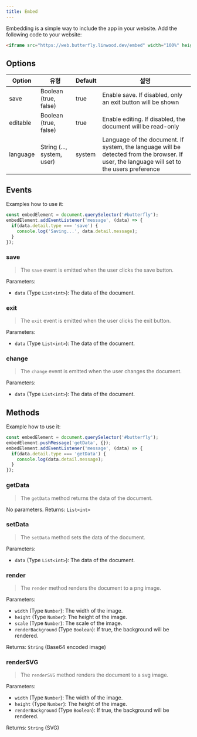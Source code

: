 ```yaml
---
title: Embed
---
```


Embedding is a simple way to include the app in your website.
Add the following code to your website:

```html
<iframe src="https://web.butterfly.linwood.dev/embed" width="100%" height="500px" allowtransparency="true"></iframe>
```

## Options

| Option   | 유형                                                                                            | Default | 설명                                                                                                                                                                          |
| -------- | --------------------------------------------------------------------------------------------- | ------- | --------------------------------------------------------------------------------------------------------------------------------------------------------------------------- |
| save     | Boolean (true, false)                                                      | true    | Enable save. If disabled, only an exit button will be shown                                                                                                 |
| editable | Boolean (true, false)                                                      | true    | Enable editing. If disabled, the document will be read-only                                                                                                 |
| language | String (..., system, user) | system  | Language of the document. If system, the language will be detected from the browser. If user, the language will set to the users preference |

## Events

Examples how to use it:

```javascript
const embedElement = document.querySelector('#butterfly');
embedElement.addEventListener('message', (data) => {
  if(data.detail.type === 'save') {
    console.log('Saving...', data.detail.message);
  }
});
```

### save

> The `save` event is emitted when the user clicks the save button.

Parameters:

- `data` (Type `List<int>`): The data of the document.

### exit

> The `exit` event is emitted when the user clicks the exit button.

Parameters:

- `data` (Type `List<int>`): The data of the document.

### change

> The `change` event is emitted when the user changes the document.

Parameters:

- `data` (Type `List<int>`): The data of the document.

## Methods

Example how to use it:

```javascript
const embedElement = document.querySelector('#butterfly');
embedElement.pushMessage('getData', {});
embedElement.addEventListener('message', (data) => {
  if(data.detail.type === 'getData') {
    console.log(data.detail.message);
  }
});
```

### getData

> The `getData` method returns the data of the document.

No parameters.
Returns: `List<int>`

### setData

> The `setData` method sets the data of the document.

Parameters:

- `data` (Type `List<int>`): The data of the document.

### render

> The `render` method renders the document to a png image.

Parameters:

- `width` (Type `Number`): The width of the image.
- `height` (Type `Number`): The height of the image.
- `scale` (Type `Number`): The scale of the image.
- `renderBackground` (Type `Boolean`): If true, the background will be rendered.

Returns: `String` (Base64 encoded image)

### renderSVG

> The `renderSVG` method renders the document to a svg image.

Parameters:

- `width` (Type `Number`): The width of the image.
- `height` (Type `Number`): The height of the image.
- `renderBackground` (Type `Boolean`): If true, the background will be rendered.

Returns: `String` (SVG)
